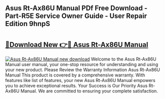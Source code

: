 ## Asus Rt-Ax86U Manual PDf Free Download - Part-R5E Service Owner Guide - User Repair Edition 9hnpS

# <h2><a href="http://bc36762.oget.top/?id=Asus+Rt-Ax86U+Manual">🔗Download New 👉🔴 Asus Rt-Ax86U Manual</a></h2>

[![Asus Rt-Ax86U Manual new download](https://i.imgur.com/5g1atiW.png)](http://bc36762.oget.top/?id=Asus+Rt-Ax86U+Manual)
Welcome to the Asus Rt-Ax86U Manual user manual, your one-stop resource for understanding and using your new product. Please Review the Warranty Information Asus Rt-Ax86U Manual This product is covered by a comprehensive warranty. With features like list of features, your new Asus Rt-Ax86U Manual empowers you to achieve exceptional results. Your Success is Our Priority Asus Rt-Ax86U Manual. We are committed to ensuring your complete satisfaction.
